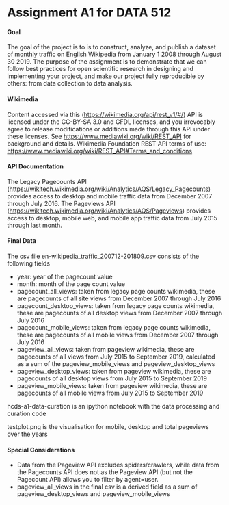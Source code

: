 # Assignment A1 for DATA 512

#### Goal
The goal of the project is to is to construct, analyze, and publish a dataset of monthly traffic on English Wikipedia from January 1 2008 through August 30 2019. The purpose of the assignment is to demonstrate that we can follow best practices for open scientific research in designing and implementing your project, and make our project fully reproducible by others: from data collection to data analysis.
#### Wikimedia
Content accessed via this (https://wikimedia.org/api/rest_v1/#/) API is licensed under the CC-BY-SA 3.0 and GFDL licenses, and you irrevocably agree to release modifications or additions made through this API under these licenses. See https://www.mediawiki.org/wiki/REST_API for background and details.
Wikimedia Foundation REST API terms of use: https://www.mediawiki.org/wiki/REST_API#Terms_and_conditions
#### API Documentation
The Legacy Pagecounts API (https://wikitech.wikimedia.org/wiki/Analytics/AQS/Legacy_Pagecounts) provides access to desktop and mobile traffic data from December 2007 through July 2016.
The Pageviews API (https://wikitech.wikimedia.org/wiki/Analytics/AQS/Pageviews) provides access to desktop, mobile web, and mobile app traffic data from July 2015 through last month.
#### Final Data
The csv file en-wikipedia_traffic_200712-201809.csv consists of the following fields
- year: year of the pagecount value
- month: month of the page count value
- pagecount_all_views: taken from legacy page counts wikimedia, these are pagecounts of all site views from December 2007 through July 2016
- pagecount_desktop_views: taken from legacy page counts wikimedia, these are pagecounts of all desktop views from December 2007 through July 2016
- pagecount_mobile_views: taken from legacy page counts wikimedia, these are pagecounts of all mobile views from December 2007 through July 2016
- pageview_all_views: taken from pageview wikimedia, these are pagecounts of all views from July 2015 to September 2019, calculated as a sum of the pageview_mobile_views and pageview_desktop_views 
- pageview_desktop_views: taken from pageview wikimedia, these are pagecounts of all desktop views from July 2015 to September 2019
- pageview_mobile_views: taken from pageview wikimedia, these are pagecounts of all mobile views from July 2015 to September 2019

hcds-a1-data-curation is an ipython notebook with the data processing and curation code

testplot.png is the visualisation for mobile, desktop and total pageviews over the years

#### Special Considerations
- Data from the Pageview API excludes spiders/crawlers, while data from the Pagecounts API does not as the Pageview API (but not the Pagecount API) allows you to filter by agent=user.
- pageview_all_views in the final csv is a derived field as a sum of pageview_desktop_views and pageview_mobile_views
